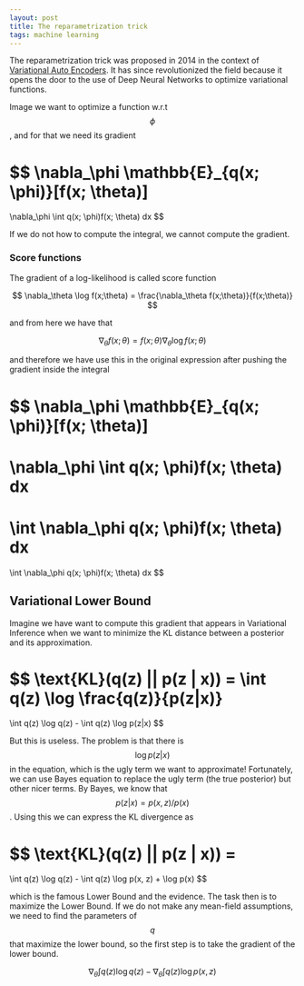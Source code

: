 ```yaml
---
layout: post
title: The reparametrization trick
tags: machine learning
---
```

	
The reparametrization trick was proposed in 2014 in the context of [Variational Auto Encoders](https://arxiv.org/abs/1312.6114). It has
since revolutionized the field because it opens the door to the use of Deep Neural Networks to optimize variational functions.

Image we want to optimize a function w.r.t $$\phi$$, and for that we need its gradient

$$
\nabla_\phi \mathbb{E}_{q(x; \phi)}[f(x; \theta)]
=
\nabla_\phi \int q(x; \phi)f(x; \theta) dx
$$

If we do not how to compute the integral, we cannot compute the gradient.

### Score functions

The gradient of a log-likelihood is called score function

$$
\nabla_\theta \log f(x;\theta) = \frac{\nabla_\theta f(x;\theta)}{f(x;\theta)} 
$$

and from here we have that 

$$
\nabla_\theta f(x;\theta)  = f(x;\theta) \nabla_\theta \log f(x;\theta)  
$$

and therefore we have use this in the original  expression 
after pushing the gradient inside the integral

$$
\nabla_\phi \mathbb{E}_{q(x; \phi)}[f(x; \theta)]
=
\nabla_\phi \int q(x; \phi)f(x; \theta) dx
=
\int \nabla_\phi  q(x; \phi)f(x; \theta) dx
=
\int \nabla_\phi  q(x; \phi)f(x; \theta) dx
$$


## Variational Lower Bound
Imagine we have want to compute this gradient that appears in Variational Inference when we want to minimize the KL distance between a posterior 
and its approximation.

$$
\text{KL}(q(z) || p(z | x)) = \int q(z) \log \frac{q(z)}{p(z|x)} 
=
\int q(z) \log q(z) - \int q(z) \log p(z|x)
$$

But this is useless. The problem is that there is 
$$
\log p(z|x)
$$ 
in the equation, which is the ugly term we want to approximate!
Fortunately, we can use Bayes equation to replace the ugly term (the true posterior) but other nicer terms. 
By Bayes, we know that $$p(z|x) = p(x, z)/p(x)$$. Using this we can express the KL divergence as

$$
\text{KL}(q(z) || p(z | x)) =
=
\int q(z) \log q(z) - \int q(z) \log p(x, z) + \log p(x) 
$$

which is the famous Lower Bound and the evidence. The task then is to maximize the Lower Bound.
If we do not make any mean-field assumptions, we need to find the parameters of $$q$$ that
maximize the lower bound, so the first step is to take the gradient of the lower bound.

$$
\nabla_\theta \int q(z) \log q(z) - \nabla_\theta \int q(z) \log p(x, z)
$$
